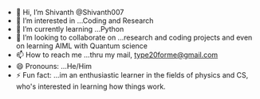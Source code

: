 - 👋 Hi, I’m Shivanth @Shivanth007
- 👀 I’m interested in ...Coding and Research
- 🌱 I’m currently learning ...Python
- 💞️ I’m looking to collaborate on ...research and coding projects and even on learning AIML with Quantum science
- 📫 How to reach me ...thru my mail, type20forme@gmail.com
- 😄 Pronouns: ...He/Him
- ⚡ Fun fact: ...im an enthusiastic learner in the fields of physics and CS, who's interested in learning how things work. 

<!---
Shivanth007/Shivanth007 is a ✨ special ✨ repository because its `README.md` (this file) appears on your GitHub profile.
You can click the Preview link to take a look at your changes.
--->
